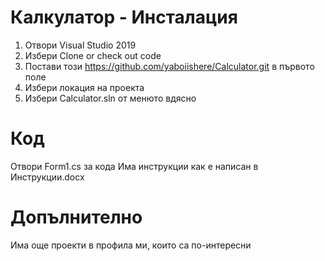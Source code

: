 # Калкулатор - Инсталация
1. Отвори Visual Studio 2019
2. Избери Clone or check out code
3. Постави този https://github.com/yaboiishere/Calculator.git в първото поле
4. Избери локация на проекта
5. Избери Calculator.sln от менюто вдясно

# Код
Отвори Form1.cs за кода  Има инструкции как е написан в Инструкции.docx

# Допълнително
Има още проекти в профила ми, които са по-интересни
